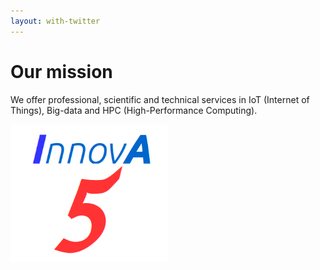 ```yaml
---
layout: with-twitter
---
```



# Our mission

We offer professional, scientific and technical services in IoT 
(Internet of Things), Big-data and HPC (High-Performance Computing).

<img src="images/InnovA5.png" alt="Logo InnovA5" width="50%">

